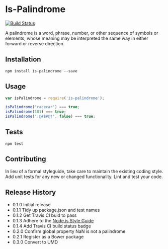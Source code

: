 Is-Palindrome
=============

[![Build Status](https://travis-ci.org/jaredcacurak/is-palindrome.png)](https://travis-ci.org/jaredcacurak/is-palindrome)

A palindrome is a word, phrase, number, or other sequence of symbols or elements, whose meaning may be interpreted the same way in either forward or reverse direction.

## Installation
```
npm install is-palindrome --save
```

## Usage
```javascript
var isPalindrome = require('is-palindrome');

isPalindrome('racecar') === true;
isPalindrome(101) === true;
isPalindrome('!@#$#@!', false) === true;
```

## Tests
```
npm test
```

## Contributing

In lieu of a formal styleguide, take care to maintain the existing coding style.
Add unit tests for any new or changed functionality. Lint and test your code.

## Release History

* 0.1.0 Initial release
* 0.1.1 Tidy up package.json and test names
* 0.1.2 Get Travis CI buid to pass
* 0.1.3 Adhere to the [Node.js Style Guide](https://github.com/felixge/node-style-guide)
* 0.1.4 Add Travis CI build status badge
* 0.2.0 Confirm global property NaN is not a palindrome
* 0.2.1 Register as a Bower package
* 0.3.0 Convert to UMD